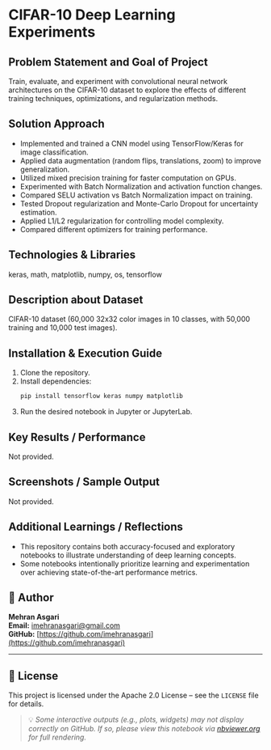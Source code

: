 # CIFAR-10 Deep Learning Experiments

## Problem Statement and Goal of Project
Train, evaluate, and experiment with convolutional neural network architectures on the CIFAR-10 dataset to explore the effects of different training techniques, optimizations, and regularization methods.

## Solution Approach
- Implemented and trained a CNN model using TensorFlow/Keras for image classification.
- Applied data augmentation (random flips, translations, zoom) to improve generalization.
- Utilized mixed precision training for faster computation on GPUs.
- Experimented with Batch Normalization and activation function changes.
- Compared SELU activation vs Batch Normalization impact on training.
- Tested Dropout regularization and Monte-Carlo Dropout for uncertainty estimation.
- Applied L1/L2 regularization for controlling model complexity.
- Compared different optimizers for training performance.

## Technologies & Libraries
keras, math, matplotlib, numpy, os, tensorflow

## Description about Dataset
CIFAR-10 dataset (60,000 32x32 color images in 10 classes, with 50,000 training and 10,000 test images).

## Installation & Execution Guide
1. Clone the repository.
2. Install dependencies:  
   ```bash
   pip install tensorflow keras numpy matplotlib
   ```
3. Run the desired notebook in Jupyter or JupyterLab.

## Key Results / Performance
Not provided.

## Screenshots / Sample Output
Not provided.

## Additional Learnings / Reflections
- This repository contains both accuracy-focused and exploratory notebooks to illustrate understanding of deep learning concepts.
- Some notebooks intentionally prioritize learning and experimentation over achieving state-of-the-art performance metrics.

## 👤 Author

**Mehran Asgari**  
**Email:** [imehranasgari@gmail.com](mailto:imehranasgari@gmail.com)  
**GitHub:** [https://github.com/imehranasgari](https://github.com/imehranasgari)

---

## 📄 License
This project is licensed under the Apache 2.0 License – see the `LICENSE` file for details.

> 💡 *Some interactive outputs (e.g., plots, widgets) may not display correctly on GitHub. If so, please view this notebook via [nbviewer.org](https://nbviewer.org) for full rendering.*
